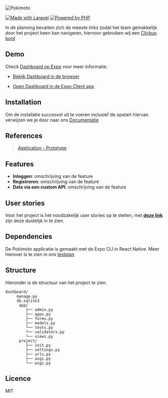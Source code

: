 ![Pokimoto](https://i.imgur.com/fJ79z4H.jpg)

[![Made with Laravel](https://img.shields.io/badge/Made%20with%20Laravel-000000.svg?style=flat&logo=Laravel&labelColor=000)](https://laravel.com/)
[![Powered by PHP](https://img.shields.io/badge/Powered%20by%20PHP-000000.svg?style=flat&logo=PHP&labelColor=000)](https://www.php.net/)

In de planning bevatten zich de meeste links zodat het team gemakkelijk door het project heen kan navigeren, hiervoor gebruiken wij een [Clickup bord](https://share.clickup.com/l/h/4-6885851-1/fde2fdd53ee8d93)

## Demo

Check [Dashboard op Expo](https://expo.io/@wlaj/projects/Pokimotov1) voor meer informatie.

- [Bekijk Dashboard in de browser](https://expo.io/appetize-simulator?url=https://expo.io/@wlaj/Pokimotov1)

- [Open Dashboard in de Expo Client app](https://i.imgur.com/2wvl431.png)

## Installation

Om de installatie succesvol uit te voeren inclusief de opstart hiervan verwijzen we je door naar ons [Documentatie](https://doc.clickup.com/d/h/4dfbj-36/61c329e7efb5985)


## References
 
 > [Application - Prototype ]()
 
 

## Features

- **Inloggen**: omschrijving van de feature
- **Registreren**: omschrijving van de feature
- **Data via een custom API**: omschrijving van de feature

 
## User stories

Voor het project is het noodzakelijk user stories op te stellen, met **[deze link]()** zijn deze duidelijk in te zien.


## Dependencies

De Pokimoto applicatie is gemaakt met de Expo CLI in React Native. Meer hierover is te zien in ons [testplan]()


## Structure

Hieronder is de structuur van het project te zien. 

```
dashboard/
     manage.py
     db.sqlite3
      app/
         ├── admin.py
         ├── apps.py
         ├── forms.py
         ├── models.py
         └── tests.py
         └── validators.py
         └── views.py
      project/
         ├── init.py
         ├── settings.py
         ├── urls.py
         ├── asgi.py
         └── wsgi.py
```

## Licence

MIT
